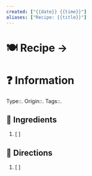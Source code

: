 ```yaml
---
created: ["{{date}} {{time}}"]
aliases: ["Recipe: {{title}}"]
---
```


# 🍽 Recipe -> 

# ❓ Information
Type::.
Origin::. 
Tags::.
## 🍜 Ingredients
1. [ ] 

## 📑 Directions
1. [ ] 

